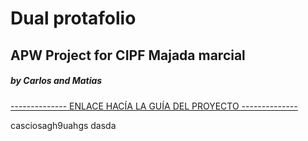  # Dual protafolio
 ## APW Project for CIPF Majada marcial
 ##### by Carlos and Matias

[-------------- ENLACE HACÍA LA GUÍA DEL PROYECTO --------------](https://docs.google.com/document/d/12QkHTCZNnpqsF1CxxDRQyflrDWzQElV1iyRObCVPeL8/edit?usp=sharing)


casciosagh9uahgs
dasda
